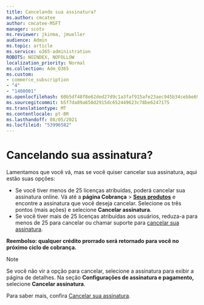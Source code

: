```yaml
---
title: Cancelando sua assinatura?
ms.author: cmcatee
author: cmcatee-MSFT
manager: scotv
ms.reviewer: jkinma, jmueller
audience: Admin
ms.topic: article
ms.service: o365-administration
ROBOTS: NOINDEX, NOFOLLOW
localization_priority: Normal
ms.collection: Adm_O365
ms.custom:
- commerce_subscription
- "4"
- "1400001"
ms.openlocfilehash: 60b5df48f8e62ded27d9c1a3faf915afe23aec945b34cebbe6973d73fc4f5532
ms.sourcegitcommit: b5f7da89a650d2915dc652449623c78be6247175
ms.translationtype: MT
ms.contentlocale: pt-BR
ms.lasthandoff: 08/05/2021
ms.locfileid: "53996582"
---
```

# <a name="canceling-your-subscription"></a>Cancelando sua assinatura?

Lamentamos que você vá, mas se você quiser cancelar sua assinatura, aqui estão suas opções:
  
- Se você tiver menos de 25 licenças atribuídas, poderá cancelar sua assinatura online. Vá até a **página Cobrança** \> **[Seus produtos](https://go.microsoft.com/fwlink/p/?linkid=842054)** e encontre a assinatura que você deseja cancelar. Selecione os três pontos (mais ações) e selecione **Cancelar assinatura**.
- Se você tiver mais de 25 licenças atribuídas aos usuários, reduza-a para menos de 25 para cancelar ou chamar suporte para [cancelar sua assinatura](/microsoft-365/business-video/get-help-support).
  
**Reembolso: qualquer crédito prorrado será retornado para você no próximo ciclo de cobrança.**

> [!NOTE]
> Se você não vir a opção para cancelar, selecione a assinatura para exibir a página de detalhes. Na seção **Configurações de assinatura e pagamento,** selecione **Cancelar assinatura**.

Para saber mais, confira [Cancelar sua assinatura](/microsoft-365/commerce/subscriptions/cancel-your-subscription).

